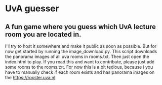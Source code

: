 # UvA guesser
## A fun game where you guess which UvA lecture room you are located in. 

I'll try to host it somewhere and make it public as soon as possible. But for now get started by running the image_download.py. This script downloads the panorama images of all uva rooms in rooms.txt. Then just open the index.html to play. If you read this and want to contribute, please just add some rooms to the rooms.txt. For now this is a bit tedious, because i you have to manually check if each room exists and has panorama images on the https://rooster.uva.nl
